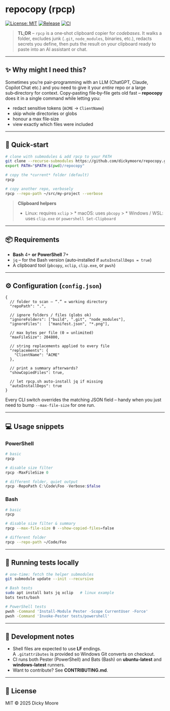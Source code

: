 
# repocopy (rpcp)

[![License: MIT](https://img.shields.io/badge/License-MIT-yellow.svg)](LICENSE)
[![Release](https://img.shields.io/github/v/release/dickymoore/repocopy)](https://github.com/dickymoore/repocopy/releases)
[![CI](https://github.com/dickymoore/repocopy/actions/workflows/ci.yml/badge.svg)](https://github.com/dickymoore/repocopy/actions/workflows/ci.yml)

> **TL;DR** – `rpcp` is a one‑shot clipboard copier for *codebases*.
> It walks a folder, excludes junk (`.git`, `node_modules`, binaries, etc.),
> redacts secrets you define, then puts the result on your clipboard
> ready to paste into an AI assistant or chat.

---

## ✨ Why might I need this?

Sometimes you’re pair‑programming with an LLM (ChatGPT, Claude, Copilot Chat etc.)
and you need to give it your *entire* repo or a large sub‑directory for context.
Copy‑pasting file‑by‑file gets old fast – **repocopy** does it in a single command
while letting you:

* redact sensitive tokens (`ACME` → `ClientName`)
* skip whole directories or globs
* honour a max file‑size
* view exactly which files were included

---

## 🚀 Quick‑start

```bash
# clone with submodules & add rpcp to your PATH
git clone --recurse-submodules https://github.com/dickymoore/repocopy.git
export PATH="$PATH:$(pwd)/repocopy"

# copy the *current* folder (default)
rpcp

# copy another repo, verbosely
rpcp --repo-path ~/src/my‑project --verbose
```

> **Clipboard helpers**
>
> * Linux: requires `xclip`     > * macOS: uses `pbcopy`     > * Windows / WSL: uses `clip.exe` or `powershell Set‑Clipboard`

---

## 📦 Requirements

* **Bash** 4+ **or** **PowerShell** 7+
* `jq` – for the Bash version (auto‑installed if `autoInstallDeps = true`)
* A clipboard tool (`pbcopy`, `xclip`, `clip.exe`, or `pwsh`)

---

## ⚙️ Configuration (`config.json`)

```jsonc
{
  // folder to scan – “.” = working directory
  "repoPath": ".",

  // ignore folders / files (globs ok)
  "ignoreFolders": ["build", ".git", "node_modules"],
  "ignoreFiles":   ["manifest.json", "*.png"],

  // max bytes per file (0 = unlimited)
  "maxFileSize": 204800,

  // string replacements applied to every file
  "replacements": {
    "ClientName": "ACME"
  },

  // print a summary afterwards?
  "showCopiedFiles": true,

  // let rpcp.sh auto‑install jq if missing
  "autoInstallDeps": true
}
```

Every CLI switch overrides the matching JSON field – handy when you just
need to bump `--max-file-size` for one run.

---

## 💻 Usage snippets

### PowerShell

```powershell
# basic
rpcp

# disable size filter
rpcp -MaxFileSize 0

# different folder, quiet output
rpcp -RepoPath C:\Code\Foo -Verbose:$false
```

### Bash

```bash
# basic
rpcp

# disable size filter & summary
rpcp --max-file-size 0 --show-copied-files=false

# different folder
rpcp --repo-path ~/Code/Foo
```

---

## 🧪 Running tests locally

```bash
# one‑time: fetch the helper submodules
git submodule update --init --recursive

# Bash tests
sudo apt install bats jq xclip   # linux example
bats tests/bash

# PowerShell tests
pwsh -Command 'Install-Module Pester -Scope CurrentUser -Force'
pwsh -Command 'Invoke-Pester tests/powershell'
```

---

## 📝 Development notes

* Shell files are expected to use **LF** endings.  
  A `.gitattributes` is provided so Windows Git converts on checkout.
* CI runs both Pester (PowerShell) and Bats (Bash) on
  **ubuntu‑latest** and **windows‑latest** runners.
* Want to contribute? See **CONTRIBUTING.md**.

---

## 📄 License

MIT © 2025 Dicky Moore

